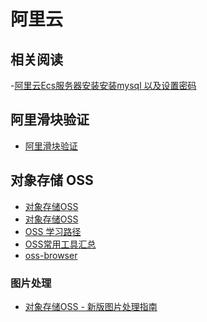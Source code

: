 # 阿里云

[](https://market.aliyun.com)
[](https://market.aliyun.com/products)
[](https://market.aliyun.com/products/57126001/cmapi021863.html)
[](https://www.aliyun.com/product/ecs/hosting)
[](https://wanwang.aliyun.com/hosting/lightcloud-buy)
[](https://help.aliyun.com/document_detail/304360.html)
[](https://www.aliyun.com/product/ecs/hosting)
[](https://wanwang.aliyun.com/domain)
[](https://www.aliyun.com/daily-act/ecs/free)
[](https://help.aliyun.com/product/35465.html)

## 相关阅读

-[阿里云Ecs服务器安装安装mysql 以及设置密码](https://blog.csdn.net/weixin_44714325/article/details/112667520)

## 阿里滑块验证

- [阿里滑块验证](https://help.aliyun.com/document_detail/121892.html)

## 对象存储 OSS

- [对象存储OSS](https://www.aliyun.com/product/oss)
- [对象存储OSS](https://help.aliyun.com/product/31815.html)
- [OSS 学习路径](https://help.aliyun.com/learn/learningpath/oss.html?spm=5176.7933691.J_7985555940.3.28324c59T6wdHn)
- [OSS常用工具汇总](https://help.aliyun.com/document_detail/44075.html?spm=a2c4g.11186623.0.0.2ee17a473LYP33)
- [oss-browser](https://github.com/aliyun/oss-browser)

### 图片处理

- [对象存储OSS - 新版图片处理指南](https://help.aliyun.com/document_detail/101260.html)
